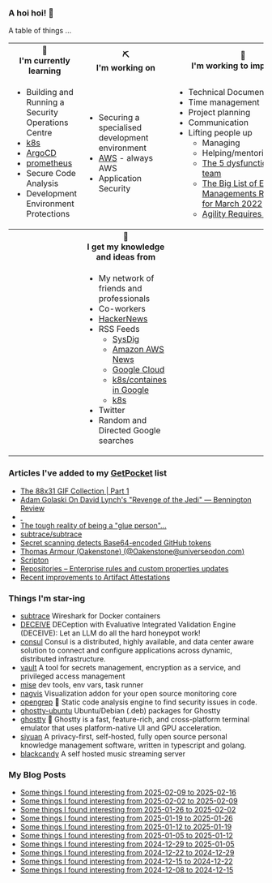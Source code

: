### A hoi hoi! 👋

A table of things ...

<table>
    <tr>
        <th>🌱<br/>I'm currently learning</th>
        <th>⛏<br/> I'm working on</th>
        <th>🚧<br/>I'm working to improve on</th>
    </tr>
    <tr>
        <td>
            <ul>
                <li>Building and Running a Security Operations Centre</li>
                <li><a href="https://kubernetes.io/">k8s</a></li>
                <li><a href="https://argoproj.github.io/">ArgoCD</a></li>
                <li><a href="https://prometheus.io/">prometheus</a></li>
                <li>Secure Code Analysis</li>
                <li>Development Environment Protections</li>
            </ul>
        </td>
        <td>
            <ul>
                <li>Securing a specialised development environment</li>
                <li><a href="https://aws.amazon.com/">AWS</a> - always AWS</li>
                <li>Application Security</li>
            </ul>
        </td>
        <td>
            <ul>
                <li>Technical Documentation</li>
                <li>Time management</li>
                <li>Project planning</li>
                <li>Communication</li>
                <li>Lifting people up
                    <ul>
                      <li>Managing</li>
                      <li>Helping/mentoring/coaching</li>
                      <li><a href="https://valid.com/5-dysfunctions-of-a-team/">The 5 dysfunctions of a team</a></li>
                      <li><a href="https://practicallyleading.dev/the-big-list-of-engineering-management-resources-march-2022">The Big List of Engineering Managements Resources - for March 2022</a></li>
                      <li><a href="https://www.industriallogic.com/blog/agility-requires-balance/">Agility Requires Balance</a></li>
                    </ul>
                </li>
            </ul>
        </td>
    </tr>
    <tr>
        <th>&nbsp;</th>
        <th>🏫<br/>I get my knowledge and ideas from</th>
        <th>&nbsp;</th>
    </tr>
    <tr>
        <td>&nbsp;</td>
        <td>
            <ul>
                <li>My network of friends and professionals</li>
                <li>Co-workers</li>
                <li><a href="https://news.ycombinator.com/">HackerNews</a></li>
                <li>RSS Feeds
                    <ul>
                        <li><a href="http://fetchrss.com/rss/5b4e9e358a93f8cc058b4567960404014.xml">SysDig</a></li>
                        <li><a href="https://aws.amazon.com/new/feed/">Amazon AWS News</a></li>
                        <li><a href="https://cloudblog.withgoogle.com/rss/">Google Cloud</a></li>
                        <li><a href="https://cloudblog.withgoogle.com/products/containers-kubernetes/rss/">k8s/containes in Google</a></li>
                        <li><a href="https://kubernetes.io/feed.xml">k8s</a></li>
                    </ul>
                </li>
                <li>Twitter</li>
                <li>Random and Directed Google searches</li>
            </ul>
        </td>
        <td>&nbsp;</td>
    </tr>
</table>

### Articles I've added to my [GetPocket](https://getpocket.com/) list

* [The 88x31 GIF Collection | Part 1](https://cyber.dabamos.de/88x31/)
* [Adam Golaski On David Lynch's "Revenge of the Jedi" — Bennington Review](https://www.benningtonreview.org/adam-golaski)
* [&nbsp;](#)
* [The tough reality of being a "glue person"...](https://cutlefish.substack.com/p/the-tough-reality-of-being-a-glue)
* [subtrace/subtrace](https://github.com/subtrace/subtrace)
* [Secret scanning detects Base64-encoded GitHub tokens](https://github.blog/changelog/2025-02-14-secret-scanning-detects-base64-encoded-github-tokens/)
* [Thomas Armour (Oakenstone) (@Oakenstone@universeodon.com)](https://universeodon.com/@Oakenstone/114017231872710728)
* [Scripton](https://scripton.dev)
* [Repositories – Enterprise rules and custom properties updates](https://github.blog/changelog/2025-02-18-repositories-enterprise-rules-and-custom-properties-updates/)
* [Recent improvements to Artifact Attestations](https://github.blog/changelog/2025-02-18-recent-improvements-to-artifact-attestations/)

### Things I'm star-ing

* [subtrace](https://github.com/subtrace/subtrace)
  Wireshark for Docker containers
* [DECEIVE](https://github.com/splunk/DECEIVE)
  DECeption with Evaluative Integrated Validation Engine (DECEIVE): Let an LLM do all the hard honeypot work!
* [consul](https://github.com/hashicorp/consul)
  Consul is a distributed, highly available, and data center aware solution to connect and configure applications across dynamic, distributed infrastructure.
* [vault](https://github.com/hashicorp/vault)
  A tool for secrets management, encryption as a service, and privileged access management
* [mise](https://github.com/jdx/mise)
  dev tools, env vars, task runner
* [nagvis](https://github.com/NagVis/nagvis)
  Visualization addon for your open source monitoring core
* [opengrep](https://github.com/opengrep/opengrep)
  🔎 Static code analysis engine to find security issues in code.
* [ghostty-ubuntu](https://github.com/mkasberg/ghostty-ubuntu)
  Ubuntu/Debian (.deb) packages for Ghostty
* [ghostty](https://github.com/ghostty-org/ghostty)
  👻 Ghostty is a fast, feature-rich, and cross-platform terminal emulator that uses platform-native UI and GPU acceleration.
* [siyuan](https://github.com/siyuan-note/siyuan)
  A privacy-first, self-hosted, fully open source personal knowledge management software, written in typescript and golang.
* [blackcandy](https://github.com/blackcandy-org/blackcandy)
  A self hosted music streaming server

### My Blog Posts

* [Some things I found interesting from 2025-02-09 to 2025-02-16](https://pgmac.net.au/last-week/2025/02/16/interesting-last-week.html)
* [Some things I found interesting from 2025-02-02 to 2025-02-09](https://pgmac.net.au/last-week/2025/02/09/interesting-last-week.html)
* [Some things I found interesting from 2025-01-26 to 2025-02-02](https://pgmac.net.au/last-week/2025/02/02/interesting-last-week.html)
* [Some things I found interesting from 2025-01-19 to 2025-01-26](https://pgmac.net.au/last-week/2025/01/26/interesting-last-week.html)
* [Some things I found interesting from 2025-01-12 to 2025-01-19](https://pgmac.net.au/last-week/2025/01/19/interesting-last-week.html)
* [Some things I found interesting from 2025-01-05 to 2025-01-12](https://pgmac.net.au/last-week/2025/01/12/interesting-last-week.html)
* [Some things I found interesting from 2024-12-29 to 2025-01-05](https://pgmac.net.au/last-week/2025/01/05/interesting-last-week.html)
* [Some things I found interesting from 2024-12-22 to 2024-12-29](https://pgmac.net.au/last-week/2024/12/29/interesting-last-week.html)
* [Some things I found interesting from 2024-12-15 to 2024-12-22](https://pgmac.net.au/last-week/2024/12/22/interesting-last-week.html)
* [Some things I found interesting from 2024-12-08 to 2024-12-15](https://pgmac.net.au/last-week/2024/12/15/interesting-last-week.html)
